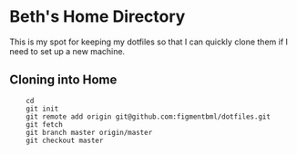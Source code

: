 # Beth's Home Directory

This is my spot for keeping my dotfiles so that I can quickly clone them if I need to set
up a new machine.

## Cloning into Home
```
    cd
    git init
    git remote add origin git@github.com:figmentbml/dotfiles.git
    git fetch
    git branch master origin/master
    git checkout master
```

